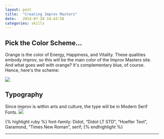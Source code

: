 ```yaml
---
layout: post
title:  "Creating Improv Masters"
date:   2014-07-28 14:43:58
categories: skills
---
```



## Pick the Color Scheme...

Orange is the color of Energy, Happiness, and Vitality.  These qualities embody 
improv, so this will be the main color of the Improv Masters site. And what goes well with
orange? It's complementary blue, of course.  Hence, here's the scheme:

![](http://i.imgur.com/EuAL9Mh.jpg)


## Typography

Since improv is within arts and culture, the type will be in Modern Serif Fonts.
![](http://i.imgur.com/s5R8WUM.jpg)

{% highlight ruby %}
font-family: Didot, “Didot LT STD”, “Hoefler Text”, Garamond, “Times New Roman”, serif;
{% endhighlight %}

---
